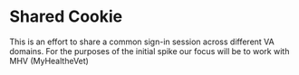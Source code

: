 # Shared Cookie

This is an effort to share a common sign-in session across different VA domains. For the purposes of the initial spike our focus will be to work with MHV (MyHealtheVet)

